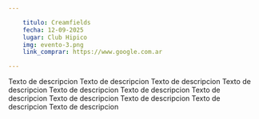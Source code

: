 ```yaml
---

    titulo: Creamfields
    fecha: 12-09-2025
    lugar: Club Hipico
    img: evento-3.png
    link_comprar: https://www.google.com.ar

---
```



Texto de descripcion Texto de descripcion Texto de descripcion Texto de descripcion Texto de descripcion Texto de descripcion Texto de descripcion Texto de descripcion Texto de descripcion Texto de descripcion Texto de descripcion